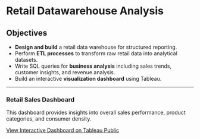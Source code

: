 # Retail Datawarehouse Analysis

## Objectives
- **Design and build** a retail data warehouse for structured reporting.  
- Perform **ETL processes** to transform raw retail data into analytical datasets. 
- Write SQL queries for **business analysis** including sales trends, customer insights, and revenue analysis.  
- Build an interactive **visualization dashboard** using Tableau.

---

### Retail Sales Dashboard
This dashboard provides insights into overall sales performance, product categories, and consumer density.  

[View Interactive Dashboard on Tableau Public]([https://public.tableau.com/views/YourDashboardLinkHere](https://public.tableau.com/views/RetailDataWarehouseAnalysis/Dashboard1?:language=en-US&publish=yes&:sid=&:redirect=auth&:display_count=n&:origin=viz_share_link))  


